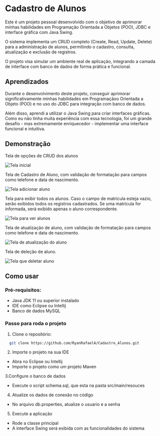 
# Cadastro de Alunos

Este é um projeto pessoal desenvolvido com o objetivo de aprimorar minhas habilidades em Programação Orientada a Objetos (POO), JDBC e interface gráfica com Java Swing.

O sistema implementa um CRUD completo (Create, Read, Update, Delete) para a administração de alunos, permitindo o cadastro, consulta, atualização e exclusão de registros.

O projeto visa simular um ambiente real de aplicação, integrando a camada de interface com banco de dados de forma prática e funcional.


## Aprendizados

Durante o desenvolvimento deste projeto, conseguir aprimorar significativamente minhas habilidades em Programaçãoo Orientada a Objeto (POO) e no uso do JDBC para integração com banco de dados.

Além disso, aprendi a utilizar o Java Swing para criar interfaces gráficas. Como eu não tinha muita experiência com essa tecnologia, foi um grande desafio - mas extremamente enriquecedor - implementar uma interface funcional e intuitiva.


## Demonstração

Tela de opções de CRUD dos alunos

![Tela inicial](imgReadme/telaInicial.png)

Tela de Cadastro de Aluno, com validação de formatação para campos como telefone e data de nascimento.

![Tela adicionar aluno](imgReadme/telaNovoAluno.png)

Tela para exibir todos os alunos. Caso o campo de matrícula esteja vazio, serão exibidos todos os registros cadastrados. Se uma matrícula for informada, será exibido apenas o aluno correspondente.

![Tela para ver alunos](imgReadme/telaLerAlunos.png)

Tela de atualização de aluno, com validação de formatação para campos como telefone e data de nascimento.

![Tela de atualização do aluno](imgReadme/atualizarAluno.png)

Tela de deleção de aluno.

![Tela que deletar aluno](imgReadme/deletarAluno.png)

## Como usar
### Pré-requisitos:
- Java JDK 11 ou superior instalado
- IDE como Eclipse ou Intellij
- Banco de dados MySQL

### Passo para roda o projeto

1. Clone o repositório:
```bash
  git clone https://github.com/RyanRafaelA/Cadastro_Alunos.git
```

2. Importe o projeto na sua IDE
- Abra no Eclipse ou Intellij
- Importe o projeto como um projeto Maven

3.Configure o banco de dados
- Execute o script schema.sql, que esta na pasta src/main/resouces

4. Atualize os dados de conexão no código
- No arquivo db.properties, atualize o usuario e a senha

5. Execute a aplicação
- Rode a classe principal
- A interface Swing será exibida com as funcionalidades do sistema